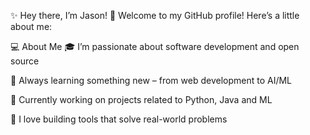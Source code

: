 ✨ Hey there, I’m Jason! 👋
Welcome to my GitHub profile! Here’s a little about me:

💻 About Me
🎓 I’m passionate about software development and open source

🧠 Always learning something new – from web development to AI/ML

🌱 Currently working on projects related to Python, Java and ML

🚀 I love building tools that solve real-world problems
